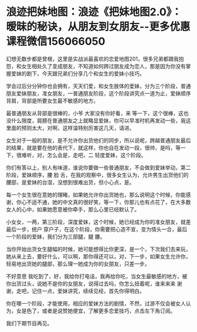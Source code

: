 # 浪迹把妹地图：浪迹《把妹地图2.0》：暧昧的秘诀，从朋友到女朋友​--更多优惠课程微信156066050

幻想无数步都是曾根，这里是实战派最喜欢的恋爱地图201，很多兄弟都跟我抱怨，和女生相处久了变成朋友，不知道如何跨过朋友成为恋人，那是因为你没有掌握爱妹的剧下，今天跟兄弟们分享几个和女生的爱妹小技巧。

学会过后分分钟你也会拥有，天天们爱，和女生肢体的爱妹，分为三个阶段，普通朋友爱妹朋友，准女朋友，一普通朋友阶段，这个阶段讲究点一道为止，爱妹顺序背肩，背部是所要女生最不敏感的地方。

最普通朋友从背部是很棒的，小爷 大家没有你好看，来 等一下，这个很棒，这也没什么限度，肩膀在普通朋友之上就略显爱妹，你可以早准时机再发动一些，我这里面的预则太大，对啊，这样温特别厉害这几天，请进。

女生对于一般的朋友，是不允许你出货他们的同步，所以说呢，跨越普通朋友最后的结果，就是要在他的表代下，就这样，你也自在发动一段，很帅，是吗，等一下，很难听，对，怎么会是，走吧，二 轻度爱妹，这个阶段。

你们有答以上，别人有味道，谁说你要做一些普通朋友，不会做到爱妹举动，第二阶段，爱妹顺序，腰 脸 舌，在我的观察中，很多女生认为，允许男生出货他们的腰部，是爱妹的台湿，没想到很难出货，但小心点，是。

每一个女生很在意她的理睹，如果她允许你出货她也，那么说明这个时候，你能感谢，你心不适不通，她的中文真的很好笑，等一下，你那儿也有点花了，在大多数女人的心中，如果她愿意被你牵手，那么心里已经默认了。

小女女，一两，第三阶段，深度爱妹，这个时候，她已经成为你的准女朋友，就差最后一步，统户 穿户子，在这个阶段，你需要把心造不宣，变为情头一合，最后一个阶段的爱妹，我们分为三部腿，腿 腰。

当你开始出货女生腿幅的时候，她可能想得比你更深，是一个，下次我们去来玩，她从来上去，要好什么，可以啊，那你得还可以，对，下一步，如果女生允许你，轻易地出货她的腿部，那么理一她成为你的女朋友，只差一步。

不好意思 我吃到了，好，我给你打电话，我再给你吃，当女生最敏感的地方，被你出货过头，说她不是你的女朋友，说得过去吗，你怎么扭着呢，谁来来来 谢谢，走吧，记住一点，爱妹讲究，续续见经，首先你得明白。

你在哪一个阶段，才能使用，相应的爱妹方法的剧情，不然，过游不仅会被女人认为，女是色了，或者是说赞她便宜，了解更多恋爱技巧，点击左下角订阅。

我们下期节目再见。